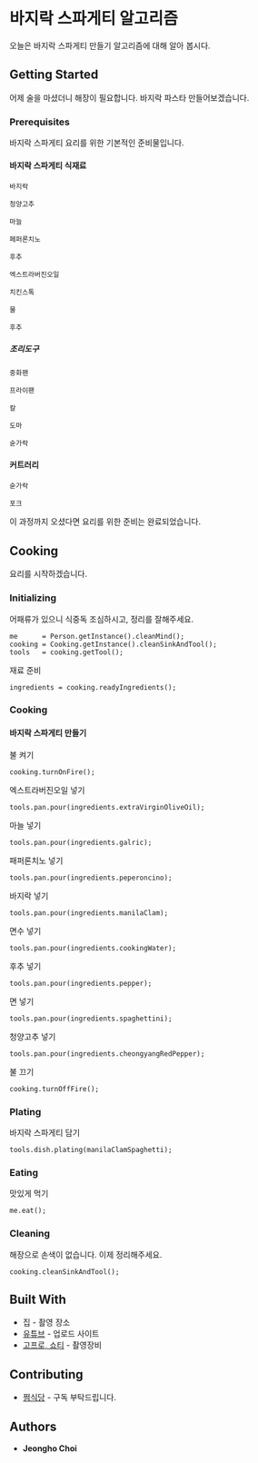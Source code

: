 # 바지락 스파게티 알고리즘

오늘은 바지락 스파게티 만들기 알고리즘에 대해 알아 봅시다.

## Getting Started

어제 술을 마셨더니 해장이 필요합니다. 바지락 파스타 만들어보겠습니다.
 
### Prerequisites

바지락 스파게티 요리를 위한 기본적인 준비물입니다.

#### 바지락 스파게티 식재료

```
바지락
```
```
청양고추
```
```
마늘
```
```
페퍼론치노
```
```
후추
```
```
엑스트라버진오일
```
```
치킨스톡
```
```
물
```
```
후추
```

##### 조리도구

```
중화팬
```
```
프라이팬
```
```
칼
```
```
도마
```
```
숟가락
```
#### 커트러리

```
숟가락
```
```
포크
```

이 과정까지 오셨다면 요리를 위한 준비는 완료되었습니다.

## Cooking

요리를 시작하겠습니다.

### Initializing

어패류가 있으니 식중독 조심하시고, 정리를 잘해주세요.
```
me      = Person.getInstance().cleanMind();
cooking = Cooking.getInstance().cleanSinkAndTool();
tools   = cooking.getTool();
```

재료 준비
```
ingredients = cooking.readyIngredients();
```

### Cooking

#### 바지락 스파게티 만들기

불 켜기
```
cooking.turnOnFire();
```

엑스트라버진오일 넣기
```
tools.pan.pour(ingredients.extraVirginOliveOil);
```

마늘 넣기
```
tools.pan.pour(ingredients.galric);
```

패퍼론치노 넣기
```
tools.pan.pour(ingredients.peperoncino);
```

바지락 넣기
```
tools.pan.pour(ingredients.manilaClam);
```

면수 넣기
```
tools.pan.pour(ingredients.cookingWater);
```

후추 넣기
```
tools.pan.pour(ingredients.pepper);
```

면 넣기
```
tools.pan.pour(ingredients.spaghettini);
```

청양고추 넣기
```
tools.pan.pour(ingredients.cheongyangRedPepper);
```

불 끄기
```
cooking.turnOffFire();
```

### Plating

바지락 스파게티 담기
```
tools.dish.plating(manilaClamSpaghetti);
```

### Eating

맛있게 먹기
```
me.eat();
```

### Cleaning

해장으로 손색이 없습니다. 이제 정리해주세요.

```
cooking.cleanSinkAndTool();
```

## Built With

* 집 - 촬영 장소
* [유튜브](https://www.youtube.com/@wjdgh) - 업로드 사이트
* [고프로, 쇼티](https://gopro.com/ko/kr/) - 촬영장비

## Contributing

* [쩜식당](https://www.youtube.com/@wjdgh) - 구독 부탁드립니다.

## Authors

* **Jeongho Choi**
